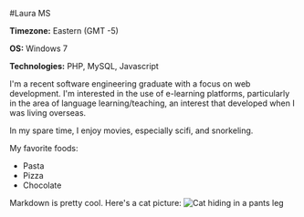 #Laura MS

**Timezone:** Eastern (GMT -5)

**OS:** Windows 7 

**Technologies:** PHP, MySQL, Javascript

I'm a recent software engineering graduate with a focus on web development. I'm interested in the use of e-learning platforms, particularly in the area of language learning/teaching, an interest that developed when I was living overseas.

In my spare time, I enjoy movies, especially scifi, and snorkeling.

My favorite foods:
* Pasta
* Pizza 
* Chocolate


Markdown is pretty cool. Here's a cat picture:
![Cat hiding in a pants leg](https://s-media-cache-ak0.pinimg.com/originals/c2/9e/8b/c29e8ba60e752a81cc9e82265f97c66a.jpg)
